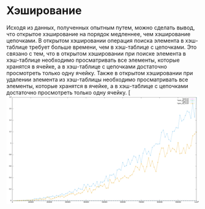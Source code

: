 # Хэширование #
Исходя из данных, полученных опытным путем, можно сделать вывод, что открытое хэширование на порядок медленнее, чем хэширование цепочками. 
В открытом хэшировании операция поиска элемента в хэш-таблице требует больше времени, чем в хэш-таблице с цепочками.
Это связано с тем, что в открытом хэшировании при поиске элемента в хэш-таблице необходимо просматривать все элементы, которые хранятся в ячейке, а в хэш-таблице с цепочками достаточно просмотреть только одну ячейку.
Также в открытом хэшировании при удалении элемента из хэш-таблицы необходимо просматривать все элементы, которые хранятся в ячейке, а в хэш-таблице с цепочками достаточно просмотреть только одну ячейку.
[![Graph](./task2/hash.png)